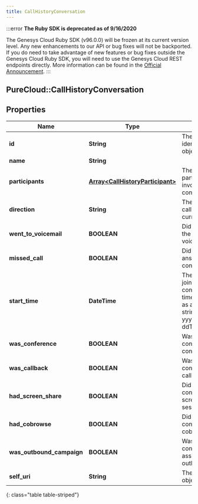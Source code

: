 ```yaml
---
title: CallHistoryConversation
---
```


:::error
**The Ruby SDK is deprecated as of 9/16/2020**

The Genesys Cloud Ruby SDK (v96.0.0) will be frozen at its current version level. Any new enhancements to our API or bug fixes will not be backported. If you do need to take advantage of new features or bug fixes outside the Genesys Cloud Ruby SDK, you will need to use the Genesys Cloud REST endpoints directly. More information can be found in the [Official Announcement](https://developer.mypurecloud.com/forum/t/announcement-genesys-cloud-ruby-sdk-end-of-life/8850).
:::


## PureCloud::CallHistoryConversation

## Properties

|Name | Type | Description | Notes|
|------------ | ------------- | ------------- | -------------|
| **id** | **String** | The globally unique identifier for the object. | [optional] |
| **name** | **String** |  | [optional] |
| **participants** | [**Array&lt;CallHistoryParticipant&gt;**](CallHistoryParticipant.html) | The list of participants involved in the conversation. | [optional] |
| **direction** | **String** | The direction of the call relating to the current user | [optional] |
| **went_to_voicemail** | **BOOLEAN** | Did the call end in the current user&#39;s voicemail | [optional] |
| **missed_call** | **BOOLEAN** | Did the user not answer this conversation | [optional] |
| **start_time** | **DateTime** | The time the user joined the conversation. Date time is represented as an ISO-8601 string. For example: yyyy-MM-ddTHH:mm:ss.SSSZ | [optional] |
| **was_conference** | **BOOLEAN** | Was this conversation a conference | [optional] |
| **was_callback** | **BOOLEAN** | Was this conversation a callback | [optional] |
| **had_screen_share** | **BOOLEAN** | Did this conversation have a screen share session | [optional] |
| **had_cobrowse** | **BOOLEAN** | Did this conversation have a cobrowse session | [optional] |
| **was_outbound_campaign** | **BOOLEAN** | Was this conversation associated with an outbound campaign | [optional] |
| **self_uri** | **String** | The URI for this object | [optional] |
{: class="table table-striped"}


